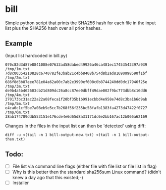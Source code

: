 # bill

Simple python script that prints the SHA256 hash for each file in the input list plus the SHA256 hash over all prior hashes.

## Example 
(Input list hardcoded in bill.py)

```console
070c82d3d87e8841088e07633ad58dabed49926a46ca481ec17453542397a939 /tmp/1m.txt
7d8c00354210828c6740782fe3bab21c4bb8408b754d8b2ad81690098590f1bf /tmp/2m.txt
686f8d3b87eee781e04a62a00c7ab2e3990ef608c0b8744240dd0dc17946f25e /tmp/3m.txt
de9b4a5b462603cb21d809dc26a8cc87ee0dbff49dae002f9bc773dbb8c16dd6 /tmp/4m.txt
270173bc31ac22a22a08feca1f20bf35b1b991ecbbd4e958e74d8c3ba1b6d9ab /tmp/5m.txt
e4ca6c1cf5be7a08eb9e5cc7b268f56f235bc58fafb1383fa4273d47422f0727 /tmp/6m.txt
38ab174789ddb553151e176cde4e6d65d8a31171dc6e2bb167ac12b066a62169
```

Changes in the files in the input list can then be 'detected' using diff:
```console
diff -u <(tail -n 1 bill-output-now.txt) <(tail -n 1 bill-output-then.txt)
```
## Todo:
- [ ] File list via command line flags (either file with file list or file list in flag)
- [ ] Why is this better then the standard sha256sum Linux command? (didn't knew a day ago that this existed;-)
- [ ] Installer
